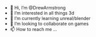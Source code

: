 - 👋 Hi, I’m @DrewArmstrong
- 👀 I’m interested in all things 3d
- 🌱 I’m currently learning unreal/blender
- 💞️ I’m looking to collaborate on games
- 📫 How to reach me ...

<!---
DrewArmstrong/DrewArmstrong is a ✨ special ✨ repository because its `README.md` (this file) appears on your GitHub profile.
You can click the Preview link to take a look at your changes.
--->
